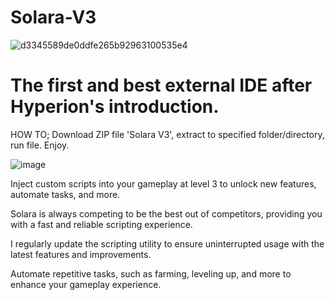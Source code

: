 # Solara-V3

![d3345589de0ddfe265b92963100535e4](https://github.com/user-attachments/assets/114b7f49-c352-419f-8b77-2b12255804d7)

# The first and best external IDE after Hyperion's introduction.

HOW TO; Download ZIP file 'Solara V3', extract to specified folder/directory, run file. Enjoy.

![image](https://github.com/user-attachments/assets/4848bb35-34f1-4619-9bab-785acb09d91f)

Inject custom scripts into your gameplay at level 3 to unlock new features, automate tasks, and more.

Solara is always competing to be the best out of competitors, providing you with a fast and reliable scripting experience.

I regularly update the scripting utility to ensure uninterrupted usage with the latest features and improvements.

Automate repetitive tasks, such as farming, leveling up, and more to enhance your gameplay experience.

